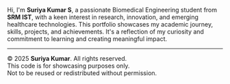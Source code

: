 Hi, I'm **Suriya Kumar S**, a passionate Biomedical Engineering student from **SRM IST**, with a keen interest in research, innovation, and emerging healthcare technologies. This portfolio showcases my academic journey, skills, projects, and achievements. It's a reflection of my curiosity and commitment to learning and creating meaningful impact.

---

© 2025 **Suriya Kumar**. All rights reserved.  
This code is for showcasing purposes only.  
Not to be reused or redistributed without permission.
